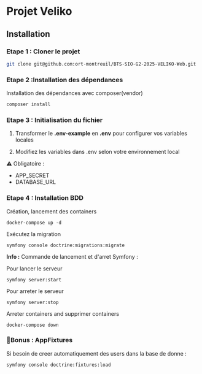 # Projet Veliko 

## Installation 

### Etape 1  : Cloner le projet
```bash
git clone git@github.com:ort-montreuil/BTS-SIO-G2-2025-VELIKO-Web.git
```
### Etape 2 :Installation des dépendances 


Installation des dépendances avec composer(vendor) 
```bash
composer install
```

### Etape 3 : Initialisation du fichier

 1. Transformer le **.env-example** en **.env** pour configurer vos variables locales

2. Modifiez les variables dans .env selon votre environnement local

⚠️ Obligatoire : 
   - APP_SECRET
   - DATABASE_URL

### Etape 4 : Installation BDD
Création, lancement des containers
```
docker-compose up -d
```
Exécutez la migration
```
symfony console doctrine:migrations:migrate
```

**Info :** Commande de lancement et d'arret Symfony :

Pour lancer le serveur
```
symfony server:start
```
Pour arreter le serveur
```
symfony server:stop
```
Arreter containers and supprimer containers
``` 
docker-compose down
```
### 🎁Bonus : AppFixtures
Si besoin de creer automatiquement des users dans la base de donne :
```
symfony console doctrine:fixtures:load
```


